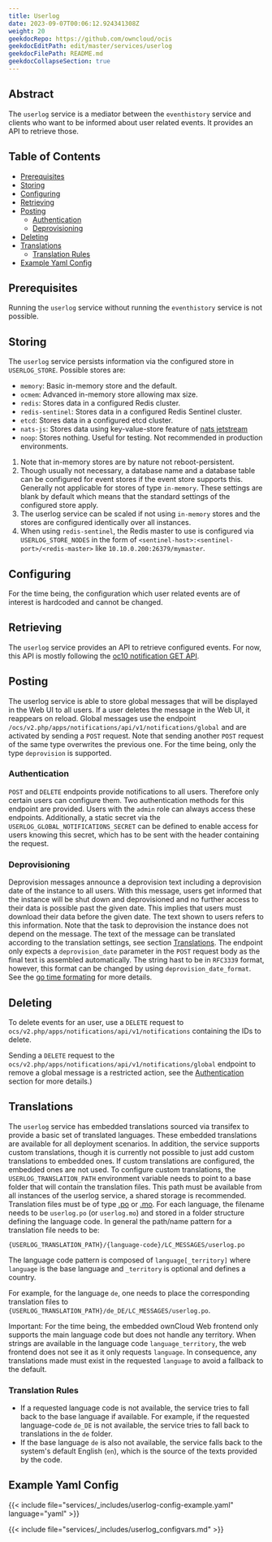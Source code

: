```yaml
---
title: Userlog
date: 2023-09-07T00:06:12.924341308Z
weight: 20
geekdocRepo: https://github.com/owncloud/ocis
geekdocEditPath: edit/master/services/userlog
geekdocFilePath: README.md
geekdocCollapseSection: true
---
```


<!-- Do not edit this file, it is autogenerated. Edit the service README.md instead -->

## Abstract


The `userlog` service is a mediator between the `eventhistory` service and clients who want to be informed about user related events. It provides an API to retrieve those.


## Table of Contents

* [Prerequisites](#prerequisites)
* [Storing](#storing)
* [Configuring](#configuring)
* [Retrieving](#retrieving)
* [Posting](#posting)
  * [Authentication](#authentication)
  * [Deprovisioning](#deprovisioning)
* [Deleting](#deleting)
* [Translations](#translations)
  * [Translation Rules](#translation-rules)
* [Example Yaml Config](#example-yaml-config)

## Prerequisites

Running the `userlog` service without running the `eventhistory` service is not possible.

## Storing

The `userlog` service persists information via the configured store in `USERLOG_STORE`. Possible stores are:
  -   `memory`: Basic in-memory store and the default.
  -   `ocmem`: Advanced in-memory store allowing max size.
  -   `redis`: Stores data in a configured Redis cluster.
  -   `redis-sentinel`: Stores data in a configured Redis Sentinel cluster.
  -   `etcd`: Stores data in a configured etcd cluster.
  -   `nats-js`: Stores data using key-value-store feature of [nats jetstream](https://docs.nats.io/nats-concepts/jetstream/key-value-store)
  -   `noop`: Stores nothing. Useful for testing. Not recommended in production environments.

1.  Note that in-memory stores are by nature not reboot-persistent.
2.  Though usually not necessary, a database name and a database table can be configured for event stores if the event store supports this. Generally not applicable for stores of type `in-memory`. These settings are blank by default which means that the standard settings of the configured store apply.
3.  The userlog service can be scaled if not using `in-memory` stores and the stores are configured identically over all instances.
4.  When using `redis-sentinel`, the Redis master to use is configured via `USERLOG_STORE_NODES` in the form of `<sentinel-host>:<sentinel-port>/<redis-master>` like `10.10.0.200:26379/mymaster`.

## Configuring

For the time being, the configuration which user related events are of interest is hardcoded and cannot be changed.

## Retrieving

The `userlog` service provides an API to retrieve configured events. For now, this API is mostly following the [oc10 notification GET API](https://doc.owncloud.com/server/next/developer_manual/core/apis/ocs-notification-endpoint-v1.html#get-user-notifications).

## Posting

The userlog service is able to store global messages that will be displayed in the Web UI to all users. If a user deletes the message in the Web UI, it reappears on reload. Global messages use the endpoint `/ocs/v2.php/apps/notifications/api/v1/notifications/global` and are activated by sending a `POST` request. Note that sending another `POST` request of the same type overwrites the previous one. For the time being, only the type `deprovision` is supported.

### Authentication

`POST` and `DELETE` endpoints provide notifications to all users. Therefore only certain users can configure them. Two authentication methods for this endpoint are provided. Users with the `admin` role can always access these endpoints. Additionally, a static secret via the `USERLOG_GLOBAL_NOTIFICATIONS_SECRET` can be defined to enable access for users knowing this secret, which has to be sent with the header containing the request.

### Deprovisioning

Deprovision messages announce a deprovision text including a deprovision date of the instance to all users. With this message, users get informed that the instance will be shut down and deprovisioned and no further access to their data is possible past the given date. This implies that users must download their data before the given date. The text shown to users refers to this information. Note that the task to deprovision the instance does not depend on the message. The text of the message can be translated according to the translation settings, see section [Translations](#translations). The endpoint only expects a `deprovision_date` parameter in the `POST` request body as the final text is assembled automatically. The string hast to be in `RFC3339` format, however, this format can be changed by using `deprovision_date_format`. See the [go time formating](https://pkg.go.dev/time#pkg-constants) for more details.

## Deleting

To delete events for an user, use a `DELETE` request to `ocs/v2.php/apps/notifications/api/v1/notifications` containing the IDs to delete.

Sending a `DELETE` request to the `ocs/v2.php/apps/notifications/api/v1/notifications/global` endpoint to remove a global message is a restricted action, see the [Authentication](#authentication) section for more details.)

## Translations

The `userlog` service has embedded translations sourced via transifex to provide a basic set of translated languages. These embedded translations are available for all deployment scenarios. In addition, the service supports custom translations, though it is currently not possible to just add custom translations to embedded ones. If custom translations are configured, the embedded ones are not used. To configure custom translations, the `USERLOG_TRANSLATION_PATH` environment variable needs to point to a base folder that will contain the translation files. This path must be available from all instances of the userlog service, a shared storage is recommended. Translation files must be of type  [.po](https://www.gnu.org/software/gettext/manual/html_node/PO-Files.html#PO-Files) or [.mo](https://www.gnu.org/software/gettext/manual/html_node/Binaries.html). For each language, the filename needs to be `userlog.po` (or `userlog.mo`) and stored in a folder structure defining the language code. In general the path/name pattern for a translation file needs to be:

```text
{USERLOG_TRANSLATION_PATH}/{language-code}/LC_MESSAGES/userlog.po
```

The language code pattern is composed of `language[_territory]` where  `language` is the base language and `_territory` is optional and defines a country.

For example, for the language `de`, one needs to place the corresponding translation files to `{USERLOG_TRANSLATION_PATH}/de_DE/LC_MESSAGES/userlog.po`.

<!-- also see the notifications readme -->

Important: For the time being, the embedded ownCloud Web frontend only supports the main language code but does not handle any territory. When strings are available in the language code `language_territory`, the web frontend does not see it as it only requests `language`. In consequence, any translations made must exist in the requested `language` to avoid a fallback to the default.

### Translation Rules

*   If a requested language code is not available, the service tries to fall back to the base language if available. For example, if the requested language-code `de_DE` is not available, the service tries to fall back to translations in the `de` folder.
*   If the base language `de` is also not available, the service falls back to the system's default English (`en`),
which is the source of the texts provided by the code.
## Example Yaml Config
{{< include file="services/_includes/userlog-config-example.yaml"  language="yaml" >}}

{{< include file="services/_includes/userlog_configvars.md" >}}

